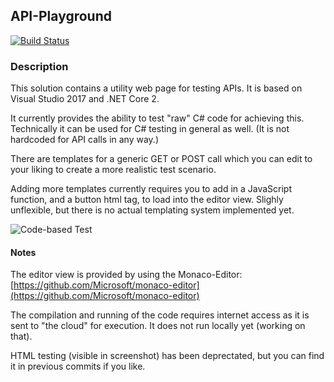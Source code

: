 ## API-Playground

[![Build Status](https://rackdevops.visualstudio.com/CodeTesting/_apis/build/status/villanub.API-Playground)](https://rackdevops.visualstudio.com/CodeTesting/_build/latest?definitionId=2)

### Description
This solution contains a utility web page for testing APIs. It is based on Visual Studio 2017 and .NET Core 2.

It currently provides the ability to test "raw" C# code for achieving this. Technically it can be used for C# testing in general as well. (It is not hardcoded for API calls in any way.)

There are templates for a generic GET or POST call which you can edit to your liking to create a more realistic test scenario.

Adding more templates currently requires you to add in a JavaScript function, and a button html tag, to load into the editor view. Slighly unflexible, but there is no actual templating system implemented yet.

![Code-based Test](Assets/API_Playground_CSharp_01.png)

#### Notes
The editor view is provided by using the Monaco-Editor: [https://github.com/Microsoft/monaco-editor](https://github.com/Microsoft/monaco-editor)

The compilation and running of the code requires internet access as it is sent to "the cloud" for execution. It does not run locally yet (working on that).

HTML testing (visible in screenshot) has been deprectated, but you can find it in previous commits if you like.
